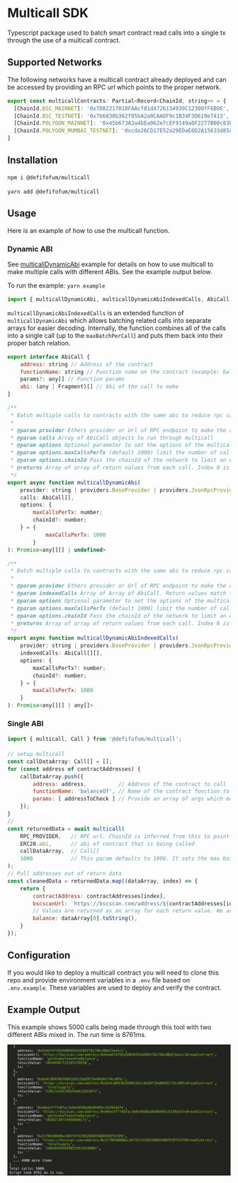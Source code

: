 # Multicall SDK

Typescript package used to batch smart contract read calls into a single tx through the use of a multicall contract.   

## Supported Networks
The following networks have a multicall contract already deployed and can be accessed by providing an RPC url which points to the proper network. 

```javascript
export const multicallContracts: Partial<Record<ChainId, string>> = {
  [ChainId.BSC_MAINNET]: '0x7D82217018FAAcf81d4726134939C12300fF6B9E',
  [ChainId.BSC_TESTNET]: '0x7b6838b362f05bA2a0CAA8F9c1B34F3D619e7413',
  [ChainId.POLYGON_MAINNET]: '0x45b673A3a4bEa062e7cEF9149a0F2277B00c83b4',
  [ChainId.POLYGON_MUMBAI_TESTNET]: '0xcda26CD17E52a29EDaE0D2A15633d85A4594eC10',
}
```

<!-- TODO: 
* Ethereum 
* Polygon
* Avax
 -->

## Installation
```
npm i @defifofum/multicall

yarn add @defifofum/multicall
```

## Usage
Here is an example of how to use the multicall function.

### Dynamic ABI 

See [multicallDynamicAbi](./examples/multicallDynamicAbi.ts) example for details on how to use multicall to make multiple calls with different ABIs. See the example output below.

To run the example: `yarn example`  

```javascript
import { multicallDynamicAbi, multicallDynamicAbiIndexedCalls, AbiCall } from '@defifofum/multicall';
```

`multicallDynamicAbiIndexedCalls` is an extended function of `multicallDynamicAbi` which allows batching related calls into separate arrays for easier decoding. Internally, the function combines all of the calls into a single call (up to the `maxBatchPerCall`) and puts them back into their proper batch relation. 

```javascript
export interface AbiCall {
    address: string // Address of the contract
    functionName: string // Function name on the contract (example: balanceOf)
    params?: any[] // Function params
    abi: (any | Fragment)[] // Abi of the call to make 
}
```

```javascript
/**
 * Batch multiple calls to contracts with the same abi to reduce rpc calls and increase response time. 
 * 
 * @param provider Ethers provider or Url of RPC endpoint to make the call to
 * @param calls Array of AbiCall objects to run through multicall
 * @param options Optional parameter to set the options of the multicall 
 * @param options.maxCallsPerTx (default 1000) limit the number of calls per multicall call 
 * @param options.chainId Pass the chainId of the network to limit an extra RPC call
 * @returns Array of array of return values from each call. Index 0 is the first return value and so on.
 */
export async function multicallDynamicAbi(
    provider: string | providers.BaseProvider | providers.JsonRpcProvider,
    calls: AbiCall[],
    options: {
        maxCallsPerTx: number;
        chainId?: number;
    } = {
            maxCallsPerTx: 1000
        }
): Promise<any[][] | undefined> 
```

```javascript
/**
 * Batch multiple calls to contracts with the same abi to reduce rpc calls and increase response time. 
 * 
 * @param provider Ethers provider or Url of RPC endpoint to make the call to
 * @param indexedCalls Array of Array of AbiCall. Return values match the shape of this array
 * @param options Optional parameter to set the options of the multicall 
 * @param options.maxCallsPerTx (default 1000) limit the number of calls per multicall call 
 * @param options.chainId Pass the chainId of the network to limit an extra RPC call
 * @returns Array of array of return values from each call. Index 0 is the first return value and so on.
 */
export async function multicallDynamicAbiIndexedCalls(
    provider: string | providers.BaseProvider | providers.JsonRpcProvider,
    indexedCalls: AbiCall[][],
    options: {
        maxCallsPerTx?: number;
        chainId?: number;
    } = {
        maxCallsPerTx: 1000
    }
): Promise<any[][] | any[]>
```

### Single ABI 

```javascript
import { multicall, Call } from '@defifofum/multicall';

// setup multicall
const callDataArray: Call[] = [];
for (const address of contractAddresses) {
    callDataArray.push({
        address: address,          // Address of the contract to call
        functionName: 'balanceOf', // Name of the contract function to call
        params: [ addressToCheck ] // Provide an array of args which map to arg0, arg1, argN
    });
}
// 
const returnedData = await multicall(
    RPC_PROVIDER,   // RPC url. ChainId is inferred from this to point to the proper contract
    ERC20.abi,      // abi of contract that is being called
    callDataArray,  // Call[]
    1000            // This param defaults to 1000. It sets the max batch limit per multicall call
);
// Pull addresses out of return data
const cleanedData = returnedData.map((dataArray, index) => {
    return {
        contractAddress: contractAddresses[index],
        bscscanUrl: `https://bscscan.com/address/${contractAddresses[index]}#readContract`,
        // Values are returned as an array for each return value. We are pulling out the singular balance variable here
        balance: dataArray[0].toString(),
    }
});
```


## Configuration
If you would like to deploy a multicall contract you will need to clone this repo and provide environment variables in a `.env` file based on `.env.example`. These variables are used to deploy and verify the contract. 


## Example Output
This example shows 5000 calls being made through this tool with two different ABIs mixed in. The run time is 8761ms.

![](images/multicall-dynamic-abi.png)